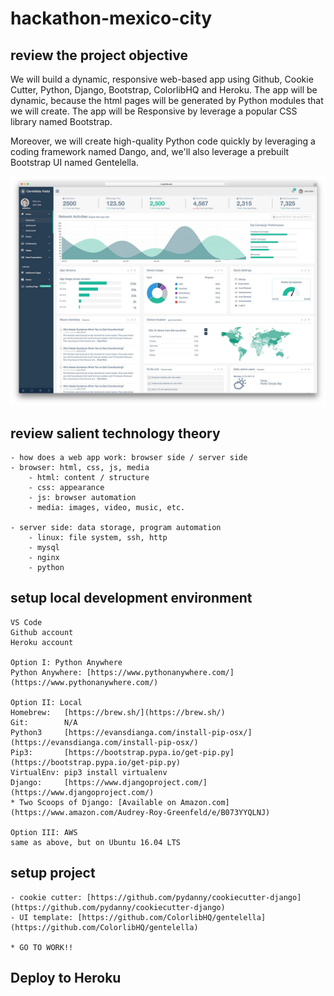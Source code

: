 # hackathon-mexico-city


## review the project objective
We will build a dynamic, responsive web-based app using Github, Cookie Cutter, Python, Django, Bootstrap, ColorlibHQ and Heroku. The app will be dynamic, because the html pages will be generated by Python modules that we will create. The app will be Responsive by leverage a popular CSS library named Bootstrap.

Moreover, we will create high-quality Python code quickly by leveraging a coding framework named Dango, and, we'll also leverage a prebuilt Bootstrap UI named Gentelella.

![Project objective](https://github.com/lpm0073/hackathon-mexico-city/raw/master/doc/desktop.jpg)
## review salient technology theory
	- how does a web app work: browser side / server side
	- browser: html, css, js, media
		- html: content / structure
		- css: appearance
		- js: browser automation
		- media: images, video, music, etc.

	- server side: data storage, program automation
		- linux: file system, ssh, http
		- mysql
		- nginx
		- python

## setup local development environment
	VS Code
	Github account
	Heroku account

	Option I: Python Anywhere
	Python Anywhere: [https://www.pythonanywhere.com/](https://www.pythonanywhere.com/)

	Option II: Local
	Homebrew:	[https://brew.sh/](https://brew.sh/)
	Git:		N/A
	Python3		[https://evansdianga.com/install-pip-osx/](https://evansdianga.com/install-pip-osx/)
	Pip3:		[https://bootstrap.pypa.io/get-pip.py](https://bootstrap.pypa.io/get-pip.py)
	VirtualEnv:	pip3 install virtualenv
	Django:		[https://www.djangoproject.com/](https://www.djangoproject.com/)
	* Two Scoops of Django: [Available on Amazon.com](https://www.amazon.com/Audrey-Roy-Greenfeld/e/B073YYQLNJ)

	Option III: AWS
	same as above, but on Ubuntu 16.04 LTS




## setup project
	- cookie cutter: [https://github.com/pydanny/cookiecutter-django](https://github.com/pydanny/cookiecutter-django)
	- UI template: [https://github.com/ColorlibHQ/gentelella](https://github.com/ColorlibHQ/gentelella)

	* GO TO WORK!!


## Deploy to Heroku
